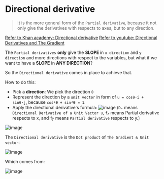 # Directional derivative

> It is the more general form of the `Partial derivative`, because it not only give the derivatives with respects to axes, but to any direction.

[Refer to Khan academy: Directional derivative](https://www.khanacademy.org/math/multivariable-calculus/multivariable-derivatives/modal/v/directional-derivative)
[Refer to youtube: Directional Derivatives and The Gradient](https://www.youtube.com/watch?v=0XLlw28yKuI)

The `Partial derivatives` **only** give the **SLOPE** in `x direction` and `y direction` and more directions with respect to the variables, but what if we want to have a **SLOPE** in **ANY DIRECTION**?

So the `Directional derivative` comes in place to achieve that.

How to do this:
- Pick a **direction**: We pick the direction `θ`
- Represent the direction by a `unit vector` in form of `u = cosθ·i + sinθ·j`, because `cos²θ + sin²θ = 1`.
- Apply the directional derivative's formula:
![image](https://user-images.githubusercontent.com/14041622/43519321-8bc7ac8c-95c1-11e8-9699-74ff4c3ba3de.png)
(`Dᵤ` means `Directional Derivative of a Unit Vector u`, `f𝓍` means Partial derivative respects to x, and `f𝑦` means `Partial derivative` respects to y.)

![image](https://user-images.githubusercontent.com/14041622/43560753-981663cc-9646-11e8-9b24-6da71a97ad34.png)


The `Directional derivative` is the `Dot product` of `The Gradient & Unit vector`:

![image](https://user-images.githubusercontent.com/14041622/43561485-cfe0625a-9649-11e8-9032-8852b4c9a6b2.png)

Which comes from:

![image](https://user-images.githubusercontent.com/14041622/43561474-c62cae62-9649-11e8-8d02-cef8cb46dad6.png)
